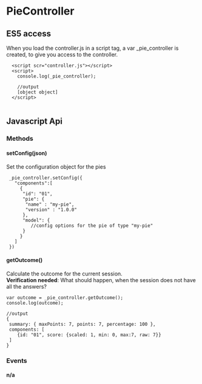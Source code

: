# PieController 

## ES5 access 
When you load the controller.js in a script tag, a var _pie_controller is created, to give you access to the controller.

 ```
   <script scr="controller.js"></script>
   <script>
     console.log(_pie_controller);
     
     //output 
     [object object] 
   </script>
   
 ```
   

## Javascript Api
 
### Methods
 
#### setConfig(json)
Set the configuration object for the pies

 ```
  _pie_controller.setConfig({
    "components":[
      {
       "id": "01",
       "pie": {
        "name" : "my-pie",
        "version" : "1.0.0"
       },
       "model": {
          //config options for the pie of type "my-pie"    
       }
      }
    ]
  })  
 ```

#### getOutcome() 
Calculate the outcome for the current session.  
**Verification needed**: What should happen, when the session does not have all the answers?   

 ```
 var outcome = _pie_controller.getOutcome();
 console.log(outcome);
  
 //output
 {
  summary: { maxPoints: 7, points: 7, percentage: 100 },
  components: [
     {id: "01", score: {scaled: 1, min: 0, max:7, raw: 7}}
  ] 
 }
 ``` 
 
### Events
 
#### n/a  
  
 
 
 
